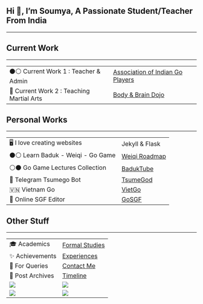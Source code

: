 ## Hi 👋, I’m Soumya, A Passionate Student/Teacher From India
---

## Current Work
---
|                                          |                                                          |
| ---------------------------------------- | -------------------------------------------------------- |
| ⚫⚪ Current Work 1 : Teacher & Admin      | [Association of Indian Go Players](https://aigp.org.in/) |
| 🥋 Current Work 2 : Teaching Martial Arts | [Body & Brain Dojo](/project/B&B-Dojo)                   |

## Personal Works
---

|                                  |                                             |
| -------------------------------- | ------------------------------------------- |
| 🖥️ I love creating websites       | Jekyll & Flask                              |
| ⚫⚪ Learn Baduk - Weiqi - Go Game | [Weiqi Roadmap](https://weiqi.soumyak4.in/) |
| ⚪⚫ Go Game Lectures Collection   | [BadukTube](https://baduktube.soumyak4.in/) |
| 🤖 Telegram Tsumego Bot           | [TsumeGod](https://tsumegod.soumyak4.in/)   |
| 🇻🇳 Vietnam Go                     | [VietGo](https://viet-go.soumyak4.in/)      |
| 👀 Online SGF Editor              | [GoSGF](https://sgf.soumyak4.in/)           |

## Other Stuff
---

|                                                                                                                    |                                                                                                                       |
| ------------------------------------------------------------------------------------------------------------------ | --------------------------------------------------------------------------------------------------------------------- |
| 🎓 Academics                                                                                                        | [Formal Studies](/Academics)                                                                                          |
| ✨ Achievements                                                                                                     | [Experiences](/Experiences)                                                                                           |
| 💬 For Queries                                                                                                      | [Contact Me](https://t.me/soumyak4)                                                                                   |
| 📮 Post Archives                                                                                                    | [Timeline](/Timeline)                                                                                                 |
| ![](https://github-profile-summary-cards.vercel.app/api/cards/profile-details?username=SoumyaK4&theme=github_dark) | ![](https://github-profile-summary-cards.vercel.app/api/cards/repos-per-language?username=SoumyaK4&theme=github_dark) |
| ![](https://komarev.com/ghpvc/?username=soumyak4&label=Profile%20views&color=brightgreen)                          | ![](https://cdn.buymeacoffee.com/buttons/v2/default-yellow.png)                                                       |
